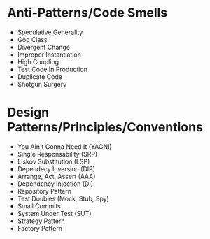 # Anti-Patterns/Code Smells
- Speculative Generality
- God Class
- Divergent Change
- Improper Instantiation
- High Coupling
- Test Code In Production
- Duplicate Code
- Shotgun Surgery

# Design Patterns/Principles/Conventions
- You Ain't Gonna Need It (YAGNI)
- Single Responsability (SRP)
- Liskov Substitution (LSP)
- Dependecy Inversion (DIP)
- Arrange, Act, Assert (AAA)
- Dependency Injection (DI)
- Repository Pattern
- Test Doubles (Mock, Stub, Spy)
- Small Commits
- System Under Test (SUT)
- Strategy Pattern
- Factory Pattern
